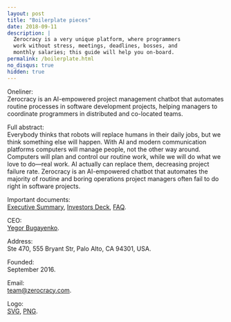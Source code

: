 ```yaml
---
layout: post
title: "Boilerplate pieces"
date: 2018-09-11
description: |
  Zerocracy is a very unique platform, where programmers
  work without stress, meetings, deadlines, bosses, and
  monthly salaries; this guide will help you on-board.
permalink: /boilerplate.html
no_disqus: true
hidden: true
---
```


Oneliner:<br/>
Zerocracy is an AI-empowered project management chatbot that
automates routine processes in software development projects,
helping managers to coordinate programmers in distributed and co-located teams.

Full abstract:<br/>
Everybody thinks that robots will replace
humans in their daily jobs, but we think
something else will happen.
With AI and modern communication
platforms computers will manage people,
not the other way around.
Computers will plan and control our routine
work, while we will do what we love to
do—real work.
AI actually can replace them, decreasing
project failure rate.
Zerocracy is an AI-empowered chatbot that automates the majority
of routine and boring operations project managers often fail to
do right in software projects.

Important documents:<br/>
[Executive Summary](http://papers.zold.io/executive-summary.pdf),
[Investors Deck](http://papers.zold.io/zerocracy-deck.pdf),
[FAQ](http://www.zerocracy.com/faq.html).

CEO:<br/>
[Yegor Bugayenko](http://www.yegor256.com).

Address:<br/>
Ste 470, 555 Bryant Str, Palo Alto, CA 94301, USA.

Founded:<br/>
September 2016.

Email:<br/>
[team@zerocracy.com](mailto:team@zerocracy.com).

Logo:<br/>
[SVG](http://www.0crat.com/svg/logo.svg),
[PNG](http://www.zerocracy.com/logo-1024.png).
